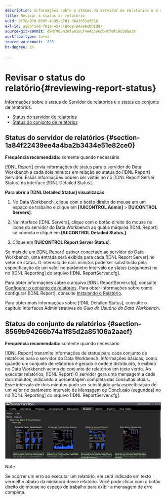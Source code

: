 ```yaml
---
description: Informações sobre o status do Servidor de relatórios e o status do conjunto de relatórios.
title: Revisar o status do relatório
uuid: 0f78a9fd-83d5-4e05-b7d1-d841033a5616
exl-id: a986f148-f019-457c-ade8-a4eaecbb1de7
source-git-commit: d9df90242ef96188f4e4b5e6d04cfef196b0a628
workflow-type: tm+mt
source-wordcount: '293'
ht-degree: 2%

---
```


# Revisar o status do relatório{#reviewing-report-status}

Informações sobre o status do Servidor de relatórios e o status do conjunto de relatórios.

* [Status do servidor de relatórios](../../../home/c-rpt-oview/c-admin-rpt/c-rev-rpt-st.md#section-1a84f22439ee4a4ba2b3434e51e82ce0)
* [Status do conjunto de relatórios](../../../home/c-rpt-oview/c-admin-rpt/c-rev-rpt-st.md#section-8569b94266b74a1f85d2a85106a2aaef)

## Status do servidor de relatórios {#section-1a84f22439ee4a4ba2b3434e51e82ce0}

**Frequência recomendada:** somente quando necessário

[!DNL Report] envia informações de status para o servidor do Data Workbench a cada dois minutos em relação ao status do  [!DNL Report] Servidor. Essas informações podem ser vistas no nó [!DNL Report Server Status] na interface [!DNL Detailed Status].

**Para abrir a  [!DNL Detailed Status] visualização**

1. No Data Workbench, clique com o botão direito do mouse em um espaço de trabalho e clique em **[!UICONTROL Admin]** > **[!UICONTROL Servers]**.

1. Na interface [!DNL Servers], clique com o botão direito do mouse no ícone do servidor do Data Workbench ao qual a máquina [!DNL Report] se conecta e clique em **[!UICONTROL Detailed Status.]**

1. Clique em **[!UICONTROL Report Server Status]**.

Se mais de um [!DNL Report] estiver conectado ao servidor do Data Workbench, uma entrada será exibida para cada [!DNL Report Server] no vetor de status. O intervalo de dois minutos pode ser substituído pela especificação de um valor no parâmetro Intervalo de status (segundos) no nó [!DNL Reporting] do arquivo [!DNL ReportServer.cfg].

Para obter informações sobre o arquivo [!DNL ReportServer.cfg], consulte [Configurar o conjunto de relatórios](../../../home/c-rpt-oview/c-work-rpt-sets/t-create-rpt-set/t-config-rpt-set/t-config-rpt-set.md#task-cfb2fd0c28bc48c2acdd582fe0d670d0). Para obter informações sobre como configurar [!DNL Report], consulte [Instalando o Relatório](../../../home/c-rpt-oview/c-inst-rpt/c-inst-rpt.md#concept-3b8696a5b7f04ebfaafec7ff55890d91).

Para obter mais informações sobre [!DNL Detailed Status], consulte o capítulo Interfaces Administrativas do *Guia do Usuário do Data Workbench*.

## Status do conjunto de relatórios {#section-8569b94266b74a1f85d2a85106a2aaef}

**Frequência recomendada:** somente quando necessário

[!DNL Report] transmite informações de status para cada conjunto de relatórios para o servidor do Data Workbench. Informações básicas, como quando um conjunto de relatórios é gerado e onde é distribuído, é exibido no Data Workbench acima do conjunto de relatórios em texto verde. Ao executar relatórios, [!DNL Report] O servidor gera uma mensagem a cada dois minutos, indicando a porcentagem completa das consultas atuais. Esse intervalo de dois minutos pode ser substituído pela especificação de um valor no parâmetro Intervalo de Mensagem de Conclusão (segundos) no nó [!DNL Reporting] do arquivo [!DNL ReportServer.cfg].

![](assets/report_status.png)

>[!NOTE]
>
>Se ocorrer um erro ao executar um relatório, ele será indicado em texto vermelho abaixo da miniatura desse relatório. Você pode clicar com o botão direito do mouse no espaço de trabalho para exibir a mensagem de erro completa.
